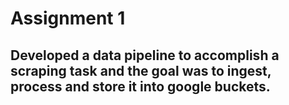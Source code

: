 # Assignment 1
## Developed a data pipeline to accomplish a scraping task and the goal was to ingest, process and store it into google buckets.
